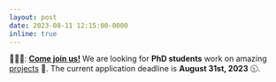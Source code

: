 ```yaml
---
layout: post
date: 2023-08-11 12:15:00-0000
inline: true
---
```


🧑‍🤝‍🧑: **[Come join us!](/join-us/overview/)** We are looking for **PhD students** work on amazing [projects](/projects) 🥳. The current application deadline is **August 31st, 2023** 🕥.

